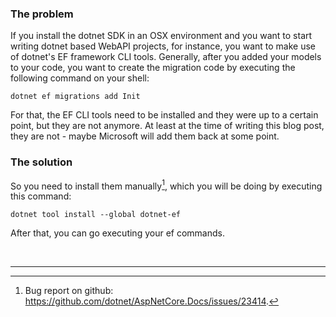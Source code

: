 ### The problem

If you install the dotnet SDK in an OSX environment and you want to start writing dotnet based WebAPI projects, for instance, you want to make use of dotnet's EF framework CLI tools.
Generally, after you added your models to your code, you want to create the migration code by executing the following command on your shell:
```
dotnet ef migrations add Init
```
For that, the EF CLI tools need to be installed and they were up to a certain point, but they are not anymore. 
At least at the time of writing this blog post, they are not - maybe Microsoft will add them back at some point.

### The solution

So you need to install them manually[^1], which you will be doing by executing this command:
```
dotnet tool install --global dotnet-ef
```
After that, you can go executing your ef commands.

<br/>

----

[^1]: Bug report on github: https://github.com/dotnet/AspNetCore.Docs/issues/23414.
